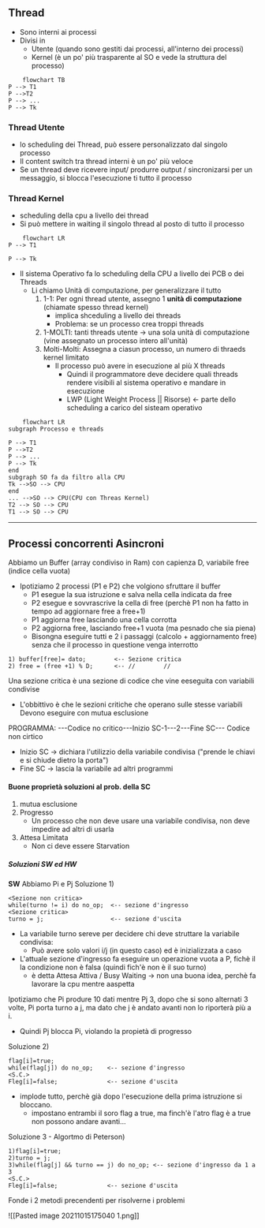 ## Thread
- Sono interni ai processi
- Divisi in
	-  Utente (quando sono gestiti dai processi, all'interno dei processi)
	-  Kernel (è un po' più trasparente al SO e vede la struttura del processo)

```mermaid 
	flowchart TB
P --> T1
P -->T2
P --> ... 
P --> Tk
```

### Thread Utente
- lo scheduling dei Thread, può essere personalizzato dal singolo processo
- Il content switch tra thread interni è un po' più veloce
- Se un thread deve ricevere input/ produrre output / sincronizarsi per un messaggio, si blocca l'esecuzione ti tutto il processo

### Thread Kernel
- scheduling della cpu a livello dei thread
- Si può mettere in waiting il singolo thread al posto di tutto il processo

```mermaid 
	flowchart LR
P --> T1

P --> Tk
```

- Il sistema Operativo fa lo scheduling della CPU a livello dei PCB o dei Threads
	- Li chiamo Unità di computazione, per generalizzare il tutto
		1. 1-1: Per ogni thread utente, assegno 1 **unità di computazione** (chiamate spesso thread kernel)
			- implica shceduling a livello dei threads 
			- Problema: se un processo crea troppi threads
		1. 1-MOLTI: tanti threads utente -> una sola unità di computazione (vine assegnato un processo intero all'unità)
		2. Molti-Molti: Assegna a ciasun processo, un numero di thraeds kernel limitato
			- Il processo può avere in esecuzione al più X threads
				- Quindi il programmatore deve decidere quali threads rendere visibili al sistema operativo e mandare in esecuzione
				-  LWP (Light Weight Process || Risorse) <- parte dello scheduling a carico del sisteam operativo

```mermaid 
	flowchart LR
subgraph Processo e threads

P --> T1 
P -->T2
P --> ... 
P --> Tk
end
subgraph SO fa da filtro alla CPU
Tk -->SO --> CPU
end
... -->SO --> CPU(CPU con Threas Kernel)
T2 --> SO --> CPU
T1 --> SO --> CPU
```


---
## Processi concorrenti Asincroni
 Abbiamo un Buffer (array condiviso in Ram) con capienza D, variabile free (indice cella vuota)

- Ipotiziamo 2 processi (P1 e P2) che volgiono sfruttare il buffer
	- P1 esegue la sua istruzione e salva nella cella indicata da free
	- P2 esegue e sovvrascrive la cella di free (perchè P1 non ha fatto in tempo ad aggiornare free a free+1) 
	- P1 aggiorna free lasciando una cella corrotta
	- P2 aggiorna free, lasciando free+1 vuota (ma pesnado che sia piena)
	- Bisongna eseguire tutti e 2 i passaggi (calcolo + aggiornamento free) senza che il processo in questione venga interrotto
```
1) buffer[free]= dato;        <-- Sezione critica
2) free = (free +1) % D;	  <-- //        //
```
Una sezione critica è una sezione di codice che vine eeseguita con variabili condivise
 - L'obbittivo è che le sezioni critiche che operano sulle stesse variabili Devono eseguire con mutua esclusione

PROGRAMMA: ---Codice no critico---Inizio SC-1---2---Fine SC--- Codice non cirtico
 - Inizio SC -> dichiara l'utilizzio della variabile condivisa ("prende le chiavi e si chiude dietro la porta")
 - Fine SC -> lascia la variabile ad altri programmi

#### Buone proprietà soluzioni al prob. della SC
1) mutua esclusione
2) Progresso
	- Un processo che non deve usare una variabile condivisa, non deve impedire ad altri di usarla
1) Attesa Limitata
	- Non ci deve essere Starvation

##### Soluzioni SW ed HW
**SW**
 Abbiamo Pi e Pj
 Soluzione 1) 
```
<Sezione non critica>
while(turno != i) do no_op;  <-- sezione d'ingresso
<Sezione critica>
turno = j;                   <-- sezione d'uscita

```
- La variabile turno sereve per decidere chi deve struttare la variabile condivisa:
   -  Può avere solo valori i/j (in questo caso) ed è inizializzata a caso
 -   L'attuale sezione d'ingresso fa eseguire un operazione vuota a P, fichè il la condizione non è falsa (quindi fich'è non è il suo turno)
 		- è detta Attesa Attiva / Busy Waiting -> non una buona idea, perchè fa lavorare la cpu mentre aaspetta   

Ipotiziamo che Pi produre 10 dati mentre Pj 3, dopo che si sono alternati 3 volte, Pi porta turno  a j, ma dato che j è andato avanti non lo riporterà più a i.
 - Quindi Pj blocca Pi, violando la propietà di progresso

Soluzione 2)
```
flag[i]=true;
while(flag[j]) do no_op;	<-- sezione d'ingresso
<S.C.>
Fleg[i]=false;				<-- sezione d'uscita
```

- implode tutto, perchè già dopo l'esecuzione della prima istruzione si bloccano.
	- impostano entrambi il soro flag a true, ma finch'è l'atro flag è a true non possono andare avanti... 


Soluzione 3 - Algortmo di Peterson)
```
1)flag[i]=true;
2)turno = j;
3)while(flag[j] && turno == j) do no_op; <-- sezione d'ingresso da 1 a 3
<S.C.>
Fleg[i]=false;				<-- sezione d'uscita
```

Fonde i 2 metodi precendenti per risolverne i problemi

![[Pasted image 20211015175040 1.png]]